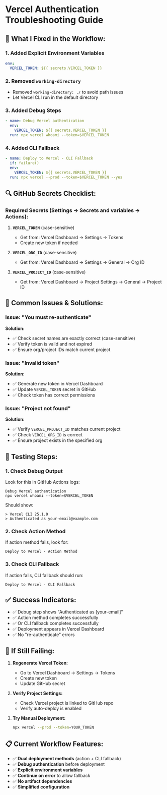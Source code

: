 # Vercel Authentication Troubleshooting Guide

## 🔧 What I Fixed in the Workflow:

### 1. **Added Explicit Environment Variables**
```yaml
env:
  VERCEL_TOKEN: ${{ secrets.VERCEL_TOKEN }}
```

### 2. **Removed `working-directory`**
- Removed `working-directory: ./` to avoid path issues
- Let Vercel CLI run in the default directory

### 3. **Added Debug Steps**
```yaml
- name: Debug Vercel authentication
  env:
    VERCEL_TOKEN: ${{ secrets.VERCEL_TOKEN }}
  run: npx vercel whoami --token=$VERCEL_TOKEN
```

### 4. **Added CLI Fallback**
```yaml
- name: Deploy to Vercel - CLI Fallback
  if: failure()
  env:
    VERCEL_TOKEN: ${{ secrets.VERCEL_TOKEN }}
  run: npx vercel --prod --token=$VERCEL_TOKEN --yes
```

## 🔍 GitHub Secrets Checklist:

### Required Secrets (Settings → Secrets and variables → Actions):

1. **`VERCEL_TOKEN`** (case-sensitive)
   - Get from: Vercel Dashboard → Settings → Tokens
   - Create new token if needed

2. **`VERCEL_ORG_ID`** (case-sensitive)
   - Get from: Vercel Dashboard → Settings → General → Org ID

3. **`VERCEL_PROJECT_ID`** (case-sensitive)
   - Get from: Vercel Dashboard → Project Settings → General → Project ID

## 🚨 Common Issues & Solutions:

### Issue: "You must re-authenticate"
**Solution:**
- ✅ Check secret names are exactly correct (case-sensitive)
- ✅ Verify token is valid and not expired
- ✅ Ensure org/project IDs match current project

### Issue: "Invalid token"
**Solution:**
- ✅ Generate new token in Vercel Dashboard
- ✅ Update `VERCEL_TOKEN` secret in GitHub
- ✅ Check token has correct permissions

### Issue: "Project not found"
**Solution:**
- ✅ Verify `VERCEL_PROJECT_ID` matches current project
- ✅ Check `VERCEL_ORG_ID` is correct
- ✅ Ensure project exists in the specified org

## 🧪 Testing Steps:

### 1. Check Debug Output
Look for this in GitHub Actions logs:
```
Debug Vercel authentication
npx vercel whoami --token=$VERCEL_TOKEN
```

Should show:
```
> Vercel CLI 25.1.0
> Authenticated as your-email@example.com
```

### 2. Check Action Method
If action method fails, look for:
```
Deploy to Vercel - Action Method
```

### 3. Check CLI Fallback
If action fails, CLI fallback should run:
```
Deploy to Vercel - CLI Fallback
```

## ✅ Success Indicators:

- ✅ Debug step shows "Authenticated as [your-email]"
- ✅ Action method completes successfully
- ✅ Or CLI fallback completes successfully
- ✅ Deployment appears in Vercel Dashboard
- ✅ No "re-authenticate" errors

## 🚀 If Still Failing:

1. **Regenerate Vercel Token:**
   - Go to Vercel Dashboard → Settings → Tokens
   - Create new token
   - Update GitHub secret

2. **Verify Project Settings:**
   - Check Vercel project is linked to GitHub repo
   - Verify auto-deploy is enabled

3. **Try Manual Deployment:**
   ```bash
   npx vercel --prod --token=YOUR_TOKEN
   ```

## 📋 Current Workflow Features:

- ✅ **Dual deployment methods** (action + CLI fallback)
- ✅ **Debug authentication** before deployment
- ✅ **Explicit environment variables**
- ✅ **Continue on error** to allow fallback
- ✅ **No artifact dependencies**
- ✅ **Simplified configuration**
